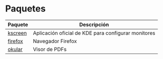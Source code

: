# Paquetes

Paquete | Descripción
---|---
[kscreen](https://archlinux.org/packages/extra/x86_64/kscreen) | Aplicación oficial de KDE para configurar monitores
[firefox](https://archlinux.org/packages/extra/x86_64/firefox) | Navegador Firefox
[okular](https://archlinux.org/packages/extra/x86_64/okular) | Visor de PDFs
